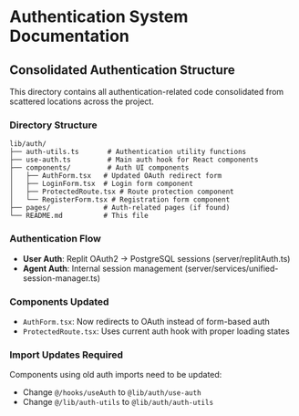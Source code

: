 # Authentication System Documentation

## Consolidated Authentication Structure

This directory contains all authentication-related code consolidated from scattered locations across the project.

### Directory Structure
```
lib/auth/
├── auth-utils.ts       # Authentication utility functions
├── use-auth.ts         # Main auth hook for React components
├── components/         # Auth UI components
│   ├── AuthForm.tsx   # Updated OAuth redirect form
│   ├── LoginForm.tsx  # Login form component
│   ├── ProtectedRoute.tsx # Route protection component
│   └── RegisterForm.tsx # Registration form component
├── pages/             # Auth-related pages (if found)
└── README.md          # This file
```

### Authentication Flow
- **User Auth**: Replit OAuth2 → PostgreSQL sessions (server/replitAuth.ts)
- **Agent Auth**: Internal session management (server/services/unified-session-manager.ts)

### Components Updated
- `AuthForm.tsx`: Now redirects to OAuth instead of form-based auth
- `ProtectedRoute.tsx`: Uses current auth hook with proper loading states

### Import Updates Required
Components using old auth imports need to be updated:
- Change `@/hooks/useAuth` to `@lib/auth/use-auth`
- Change `@/lib/auth-utils` to `@lib/auth/auth-utils`